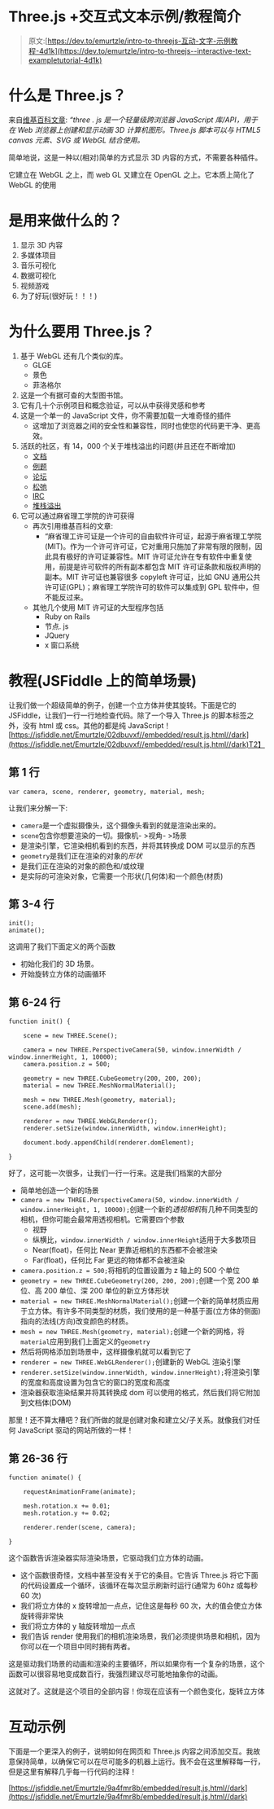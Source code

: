 # Three.js +交互式文本示例/教程简介

> 原文:[https://dev.to/emurtzle/intro-to-threejs-互动-文字-示例教程-4d1k](https://dev.to/emurtzle/intro-to-threejs--interactive-text-exampletutorial-4d1k)

# [](#what-is-threejs)什么是 Three.js？

来自[维基百科文章](https://en.wikipedia.org/wiki/Three.js):
*“three . js 是一个轻量级跨浏览器 JavaScript 库/API，用于在 Web 浏览器上创建和显示动画 3D 计算机图形。Three.js 脚本可以与 HTML5 canvas 元素、SVG 或 WebGL 结合使用。*

简单地说，这是一种以(相对)简单的方式显示 3D 内容的方式，不需要各种插件。

它建立在 WebGL 之上，而 web GL 又建立在 OpenGL 之上。它本质上简化了 WebGL 的使用

# [](#what-is-it-used-for)是用来做什么的？

1.  显示 3D 内容
2.  多媒体项目
3.  音乐可视化
4.  数据可视化
5.  视频游戏
6.  为了好玩(很好玩！！！)

# [](#why-should-you-use-threejs)为什么要用 Three.js？

1.  基于 WebGL 还有几个类似的库。
    *   GLGE
    *   景色
    *   菲洛格尔
2.  这是一个有据可查的大型图书馆。
3.  它有几十个示例项目和概念验证，可以从中获得灵感和参考
4.  这是一个单一的 JavaScript 文件，你不需要加载一大堆奇怪的插件
    *   这增加了浏览器之间的安全性和兼容性，同时也使您的代码更干净、更高效。
5.  活跃的社区，有 14，000 个关于堆栈溢出的问题(并且还在不断增加)
    *   [文档](https://threejs.org/docs/index.html#manual/en/introduction/Creating-a-scene)
    *   [例题](https://threejs.org/examples/)
    *   [论坛](https://discourse.threejs.org/)
    *   [松弛](https://threejs-slack.herokuapp.com/)
    *   [IRC](http://webchat.freenode.net/?channels=three.js)
    *   [堆栈溢出](https://stackoverflow.com/questions/tagged/three.js)
6.  它可以通过麻省理工学院的许可获得
    *   再次引用维基百科的文章:
        *   “麻省理工许可证是一个许可的自由软件许可证，起源于麻省理工学院(MIT)。作为一个许可许可证，它对重用只施加了非常有限的限制，因此具有极好的许可证兼容性。MIT 许可证允许在专有软件中重复使用，前提是许可软件的所有副本都包含 MIT 许可证条款和版权声明的副本。MIT 许可证也兼容很多 copyleft 许可证，比如 GNU 通用公共许可证(GPL)；麻省理工学院许可的软件可以集成到 GPL 软件中，但不能反过来。
    *   其他几个使用 MIT 许可证的大型程序包括
        *   Ruby on Rails
        *   节点. js
        *   JQuery
        *   x 窗口系统

# [](#tutorial-simple-scene-on-jsfiddle)教程(JSFiddle 上的简单场景)

让我们做一个超级简单的例子，创建一个立方体并使其旋转。下面是它的 JSFiddle，让我们一行一行地检查代码。除了一个导入 Three.js 的脚本标签之外，没有 html 或 css。其他的都是纯 JavaScript！
[https://jsfiddle.net/Emurtzle/02dbuvxf//embedded/result,js,html//dark](https://jsfiddle.net/Emurtzle/02dbuvxf//embedded/result,js,html//dark)T2】

## [](#line-1)第 1 行

```
var camera, scene, renderer, geometry, material, mesh; 
```

让我们来分解一下:

*   `camera`是一个虚拟摄像头，这个摄像头看到的就是渲染出来的。
*   `scene`包含你想要渲染的一切。摄像机- >视角- >场景
*   是渲染引擎，它渲染相机看到的东西，并将其转换成 DOM 可以显示的东西
*   `geometry`是我们正在渲染的对象的*形状*
*   是我们正在渲染的对象的颜色和/或纹理
*   是实际的可渲染对象，它需要一个形状(几何体)和一个颜色(材质)

## [](#line-34)第 3-4 行

```
init();
animate(); 
```

这调用了我们下面定义的两个函数

*   初始化我们的 3D 场景。
*   开始旋转立方体的动画循环

## [](#line-624)第 6-24 行

```
function init() {

    scene = new THREE.Scene();

    camera = new THREE.PerspectiveCamera(50, window.innerWidth / window.innerHeight, 1, 10000);
    camera.position.z = 500;

    geometry = new THREE.CubeGeometry(200, 200, 200);
    material = new THREE.MeshNormalMaterial();

    mesh = new THREE.Mesh(geometry, material);
    scene.add(mesh);

    renderer = new THREE.WebGLRenderer();
    renderer.setSize(window.innerWidth, window.innerHeight);

    document.body.appendChild(renderer.domElement);

} 
```

好了，这可能一次很多，让我们一行一行来。这是我们档案的大部分

*   简单地创造一个新的场景
*   `camera = new THREE.PerspectiveCamera(50, window.innerWidth / window.innerHeight, 1, 10000);`创建一个新的*透视相机*有几种不同类型的相机，但你可能会最常用透视相机。它需要四个参数
    *   视野
    *   纵横比，`window.innerWidth / window.innerHeight`适用于大多数项目
    *   Near(float)，任何比 Near 更靠近相机的东西都不会被渲染
    *   Far(float)，任何比 Far 更远的物体都不会被渲染
*   `camera.position.z = 500;`将相机的位置设置为 z 轴上的 500 个单位
*   `geometry = new THREE.CubeGeometry(200, 200, 200);`创建一个宽 200 单位、高 200 单位、深 200 单位的新立方体形状
*   `material = new THREE.MeshNormalMaterial();`创建一个新的简单材质应用于立方体。有许多不同类型的材质，我们使用的是一种基于面(立方体的侧面)指向的法线(方向)改变颜色的材质。
*   `mesh = new THREE.Mesh(geometry, material);`创建一个新的网格，将`material`应用到我们上面定义的`geometry`
*   然后将网格添加到场景中，这样摄像机就可以看到它了
*   `renderer = new THREE.WebGLRenderer();`创建新的 WebGL 渲染引擎
*   `renderer.setSize(window.innerWidth, window.innerHeight);`将渲染引擎的宽度和高度设置为包含它的窗口的宽度和高度
*   渲染器获取渲染结果并将其转换成 dom 可以使用的格式，然后我们将它附加到文档体(DOM)

那里！还不算太糟吧？我们所做的就是创建对象和建立父/子关系。就像我们对任何 JavaScript 驱动的网站所做的一样！

## [](#line-2636)第 26-36 行

```
function animate() {

    requestAnimationFrame(animate);

    mesh.rotation.x += 0.01;
    mesh.rotation.y += 0.02;

    renderer.render(scene, camera);

} 
```

这个函数告诉渲染器实际渲染场景，它驱动我们立方体的动画。

*   这个函数很奇怪，文档中甚至没有关于它的条目。它告诉 Three.js 将它下面的代码设置成一个循环，该循环在每次显示刷新时运行(通常为 60hz 或每秒 60 次)
*   我们将立方体的 x 旋转增加一点点，记住这是每秒 60 次，大的值会使立方体旋转得非常快
*   我们将立方体的 y 轴旋转增加一点点
*   我们告诉 render 使用我们的相机渲染场景，我们必须提供场景和相机，因为你可以在一个项目中同时拥有两者。

这是驱动我们场景的动画和渲染的主要循环，所以如果你有一个复杂的场景，这个函数可以很容易地变成数百行，我强烈建议尽可能地抽象你的动画。

这就对了。这就是这个项目的全部内容！你现在应该有一个颜色变化，旋转立方体

# [](#interactive-example)互动示例

下面是一个更深入的例子，说明如何在网页和 Three.js 内容之间添加交互。我故意保持简单，以确保它可以在尽可能多的机器上运行。我不会在这里解释每一行，但是这里有解释几乎每一行代码的注释！

[https://jsfiddle.net/Emurtzle/9a4fmr8b/embedded/result,js,html//dark](https://jsfiddle.net/Emurtzle/9a4fmr8b/embedded/result,js,html//dark)